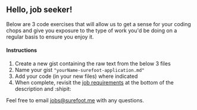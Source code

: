 ## Hello, job seeker!

Below are 3 code exercises that will allow us to get a sense for your coding chops and give you exposure to the type of work you'd be doing on a regular basis to ensure you enjoy it. 

#### Instructions
1) Create a new gist containing the raw text from the below 3 files
2) Name your gist `"yourName-surefoot-application.md"`
3) Add your code (in your new files) where indicated 
4) When complete, revisit the [job requirements](http://surefoot.me/jobs/engineer/) at the bottom of the description and :shipit:

Feel free to email jobs@surefoot.me with any questions.
